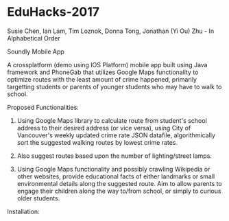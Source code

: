 # EduHacks-2017

Susie Chen, Ian Lam, Tim Loznok, Donna Tong, Jonathan (Yi Ou) Zhu - In Alphabetical Order

Soundly Mobile App

A crossplatform (demo using IOS Platform) mobile app built using Java framework and PhoneGab that utilizes Google Maps functionality to optimize routes with the least amount of crime happened, primarily targetting students or parents of younger students who may have to walk to school.

Proposed Functionalities:
1. Using Google Maps library to calculate route from student's school address to their desired address (or vice versa), using City of Vancouver's weekly updated crime rate JSON datafile, algorithmically sort the suggested walking routes by lowest crime rates.

2. Also suggest routes based upon the number of lighting/street lamps.

3. Using Google Maps functionality and possibly crawling Wikipedia or other websites, provide educational facts of either landmarks or small environmental details along the suggested route. Aim to allow parents to engage their children along the way to/from school, or simply to curious older students.


Installation:
